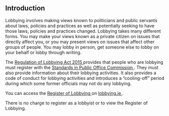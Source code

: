 ##  Introduction

Lobbying involves making views known to politicians and public servants about
laws, policies and practices as well as potentially seeking to have those
laws, policies and practices changed. Lobbying takes many different forms. You
may make your views known as a private citizen on issues that directly affect
you, or you may present views on issues that affect other groups of people.
You may lobby in person, get someone else to lobby on your behalf or lobby
through writing.

The [ Regulation of Lobbying Act 2015
](http://www.irishstatutebook.ie/eli/2015/act/5/enacted/en/html) provides that
people who are lobbying must register with the [ Standards in Public Office
Commission ](http://www.sipo.gov.ie/en/) . They must also provide information
about their lobbying activities. It also provides a code of conduct for
lobbying activities and introduces a “cooling-off” period during which some
former officials may not do any lobbying.

You can access the [ Register of Lobbying
](https://www.lobbying.ie/app/Organisation/Search?currentPage=0&pageSize=10&queryText=&subjectMatters=&subjectMatterAreas=&lobbyingActivities=&period=&returnDateFrom=&returnDateTo=&client=)
on [ lobbying.ie ](https://www.lobbying.ie/) .

There is no charge to register as a lobbyist or to view the Register of
Lobbying.
